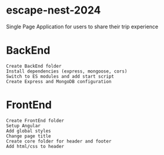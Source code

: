 # escape-nest-2024
 Single Page Application for users to share their trip experience

# BackEnd
    Create BackEnd folder
    Install dependencies (express, mongoose, cors)
    Switch to ES modules and add start script
    Create Express and MongoDB configuration

# FrontEnd
    Create FrontEnd folder 
    Setup Angular
    Add global styles
    Change page title
    Create core folder for header and footer
    Add html/css to header